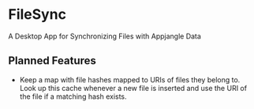 FileSync
========

A Desktop App for Synchronizing Files with Appjangle Data

## Planned Features

- Keep a map with file hashes mapped to URIs of files they belong to. Look up this cache whenever 
a new file is inserted and use the URI of the file if a matching hash exists.
